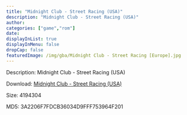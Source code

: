 ```yaml
---
title: "Midnight Club - Street Racing (USA)"
description: "Midnight Club - Street Racing (USA)"
author: 
categories: ["game","rom"]
date: 
displayInList: true
displayInMenu: false
dropCap: false
featuredImage: /img/gba/Midnight Club - Street Racing [Europe].jpg
---
```


Description: Midnight Club - Street Racing (USA)

Download: <a style="text-decoration:underline;" href="https://mega.nz/#!3HASRIAT!IyRxAC8RNRsFH9ZOGGM_h8kTbemwR-7wHSK63-bVl9o" target = "_blank" rel = "nofollow" > Midnight Club - Street Racing (USA)</a>

Size: 4194304

MD5: 3A2206F7FDCB36034D9FFF753964F201

